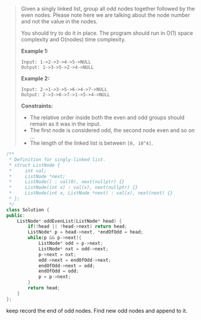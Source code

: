 > Given a singly linked list, group all odd nodes together followed by the even nodes. Please note here we are talking about the node number and not the value in the nodes.
>
> You should try to do it in place. The program should run in O(1) space complexity and O(nodes) time complexity.
>
> **Example 1:**
>
> ```
> Input: 1->2->3->4->5->NULL
> Output: 1->3->5->2->4->NULL
> ```
>
> **Example 2:**
>
> ```
> Input: 2->1->3->5->6->4->7->NULL
> Output: 2->3->6->7->1->5->4->NULL
> ```
>
>  
>
> **Constraints:**
>
> - The relative order inside both the even and odd groups should remain as it was in the input.
> - The first node is considered odd, the second node even and so on ...
> - The length of the linked list is between `[0, 10^4]`.

```cpp
/**
 * Definition for singly-linked list.
 * struct ListNode {
 *     int val;
 *     ListNode *next;
 *     ListNode() : val(0), next(nullptr) {}
 *     ListNode(int x) : val(x), next(nullptr) {}
 *     ListNode(int x, ListNode *next) : val(x), next(next) {}
 * };
 */
class Solution {
public:
    ListNode* oddEvenList(ListNode* head) {
        if(!head || !head->next) return head;
        ListNode* p = head->next, *endOfOdd = head;
        while(p && p->next){
            ListNode* odd = p->next;
            ListNode* nxt = odd->next;
            p->next = nxt;
            odd->next = endOfOdd->next;
            endOfOdd->next = odd;
            endOfOdd = odd;
            p = p->next;
        }
        return head;
    }
};
```

keep record the end of odd nodes. Find new odd nodes and append to it.